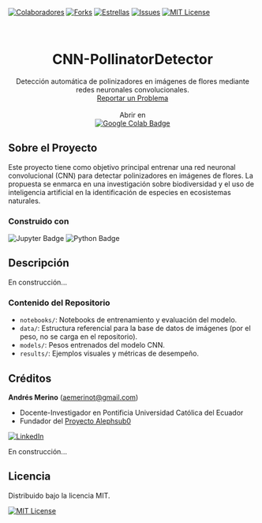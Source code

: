 <!-- Encabezado -->
[![Colaboradores][contributors-shield]][contributors-url]
[![Forks][forks-shield]][forks-url]
[![Estrellas][stars-shield]][stars-url]
[![Issues][issues-shield]][issues-url]
[![MIT License][license-shield]][license-url]

<!-- Título -->
<br />
<div align="center">

<h1 align="center">CNN-PollinatorDetector</h1>
  <p align="center">
    Detección automática de polinizadores en imágenes de flores mediante redes neuronales convolucionales.
    <br />
    <a href="https://github.com/andres-merino/CNN-PollinatorDetector/issues">Reportar un Problema</a>
    <br />
    <br />
    Abrir en 
    <br />
    <a href="https://colab.research.google.com/">
    <img src="https://img.shields.io/badge/Google%20Colab-F9AB00?logo=googlecolab&logoColor=fff&style=for-the-badge" alt="Google Colab Badge">
    </a>
  </p>
</div>

<!-- Cuerpo -->
## Sobre el Proyecto

Este proyecto tiene como objetivo principal entrenar una red neuronal convolucional (CNN) para detectar polinizadores en imágenes de flores. La propuesta se enmarca en una investigación sobre biodiversidad y el uso de inteligencia artificial en la identificación de especies en ecosistemas naturales.

### Construido con

![Jupyter Badge](https://img.shields.io/badge/Jupyter-F37626?logo=jupyter&logoColor=fff&style=for-the-badge) 
![Python Badge](https://img.shields.io/badge/Python-3776AB?logo=python&logoColor=fff&style=for-the-badge) 


## Descripción

En construcción...

### Contenido del Repositorio

- `notebooks/`: Notebooks de entrenamiento y evaluación del modelo.
- `data/`: Estructura referencial para la base de datos de imágenes (por el peso, no se carga en el repositorio).
- `models/`: Pesos entrenados del modelo CNN.
- `results/`: Ejemplos visuales y métricas de desempeño.

## Créditos

**Andrés Merino** (aemerinot@gmail.com)  
- Docente-Investigador en Pontificia Universidad Católica del Ecuador  
- Fundador del [Proyecto Alephsub0](https://www.alephsub0.org/about/)  

[![LinkedIn][linkedin-shield]][linkedin-url-aemt]


En construcción...

## Licencia

Distribuido bajo la licencia MIT.  

[![MIT License][license-shield]][license-url]

<!-- MARKDOWN LINKS & IMAGES -->
[contributors-shield]: https://img.shields.io/github/contributors/andres-merino/CNN-PollinatorDetector.svg?style=for-the-badge
[contributors-url]: https://github.com/andres-merino/CNN-PollinatorDetector/graphs/contributors
[forks-shield]: https://img.shields.io/github/forks/andres-merino/CNN-PollinatorDetector.svg?style=for-the-badge
[forks-url]: https://github.com/andres-merino/CNN-PollinatorDetector/forks
[stars-shield]: https://img.shields.io/github/stars/andres-merino/CNN-PollinatorDetector?style=for-the-badge
[stars-url]: https://github.com/andres-merino/CNN-PollinatorDetector/stargazers
[issues-shield]: https://img.shields.io/github/issues/andres-merino/CNN-PollinatorDetector.svg?style=for-the-badge
[issues-url]: https://github.com/andres-merino/CNN-PollinatorDetector/issues
[license-shield]: https://img.shields.io/github/license/andres-merino/CNN-PollinatorDetector.svg?style=for-the-badge
[license-url]: https://es.wikipedia.org/wiki/Licencia_MIT
[linkedin-shield]: https://img.shields.io/badge/linkedin-%230077B5.svg?style=for-the-badge&logo=linkedin&logoColor=white
[linkedin-url-aemt]: https://www.linkedin.com/in/andrés-merino-010a9b12b/
